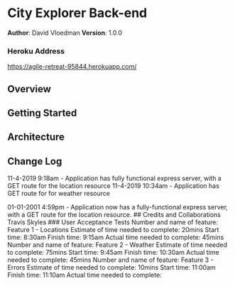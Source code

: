 

# City Explorer Back-end
**Author**: David Vloedman
**Version**: 1.0.0 

### Heroku Address
https://agile-retreat-95844.herokuapp.com/

## Overview
<!-- Provide a high level overview of what this application is and why you are building it, beyond the fact that it's an assignment for this class. (i.e. What's your problem domain?) -->

## Getting Started
<!-- What are the steps that a user must take in order to build this app on their own machine and get it running? -->

## Architecture
<!-- Provide a detailed description of the application design. What technologies (languages, libraries, etc) you're using, and any other relevant design information. -->

## Change Log

11-4-2019 9:18am - Application has fully functional express server, with a GET route for the location resource
11-4-2019 10:34am - Application has GET route for for weather resource
<!-- Use this area to document the iterative changes made to your application as each feature is successfully implemented. Use time stamps. Here's an examples: --!>

01-01-2001 4:59pm - Application now has a fully-functional express server, with a GET route for the location resource.

## Credits and Collaborations
Travis Skyles

### User Acceptance Tests
Number and name of feature: Feature 1 - Locations
Estimate of time needed to complete: 20mins
Start time: 8:30am
Finish time: 9:15am
Actual time needed to complete: 45mins

Number and name of feature: Feature 2 - Weather
Estimate of time needed to complete: 75mins
Start time: 9:45am
Finish time: 10:30am
Actual time needed to complete: 45mins

Number and name of feature: Feature 3 - Errors
Estimate of time needed to complete: 10mins
Start time: 11:00am
Finish time: 11:10am
Actual time needed to complete:




